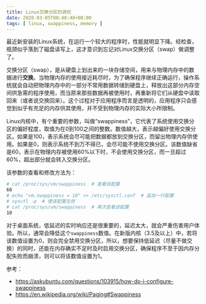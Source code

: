 ```yaml
---
title: Linux交换分区的调优
date: 2020-03-05T08:48:48+08:00
tags: [ linux, swappiness, memory ]
---
```


最近新安装的Linux系统，在运行一个较大的程序时，性能就明显下降。经检查，瓶颈似乎落到了磁盘读写上，这才意识到忘记对Linux交换分区（swap）做调整了。

交换分区（swap），是从硬盘上划出来的一块存储空间，用来与物理内存中的数据进行**交换**。当物理内存的使用接近耗尽时，为了确保程序继续正确运行，操作系统就会自动把物理内存中的一部分不常用数据转储到硬盘上，释放出这部分内存空间供急需的程序使用，而当原来那些数据再被使用时，再重新将它们从硬盘中读取回来（或者说交换回来）。这个过程对于应用程序而言是透明的，应用程序只会感觉到似乎有充足的内存供其使用，并不受到物理内存的实际大小所限制。

Linux内核中，有个重要的参数，叫做“swappiness”，它代表了系统使用交换分区的偏好程度，取值为在0到100之间的整数。数值越大，表示越偏好使用交换分区。如果是100，表示系统会尽可能把数据都放到交换分区，而留出物理内存供使用。如果是0，则表示系统不到万不得已，会尽可能不使用交换分区。该数值缺省是60，表示在物理内存被使用60%以下时，不会使用交换分区，而一旦超过60%，超出部分就会转入交换分区。

该参数的查看和修改方法为：

```sh
# cat /proc/sys/vm/swappiness  # 查看该配置
60
# echo "vm.swappiness = 10" >> /etc/sysctl.conf  # 追加一行配置
# sysctl -p  # 使该配置生效
# cat /proc/sys/vm/swappiness  # 再次查看该配置
10
```

对于桌面系统，低延迟的实时响应还是很重要的，延迟太大，就会严重伤害用户体验。所以，通常会降低这个`swappiness`数值。在新版内核（3.5及以上）中，若将该数值设置为0，则会完全禁用交换分区，所以，想要保持低延迟（尽量不做交换）的同时，还能在内存确实不足时及时启用交换分区，确保程序不至于因内存分配失败而崩溃，则可以将该数值设置为1。

参考：

* <https://askubuntu.com/questions/103915/how-do-i-configure-swappiness>
* <https://en.wikipedia.org/wiki/Paging#Swappiness>

